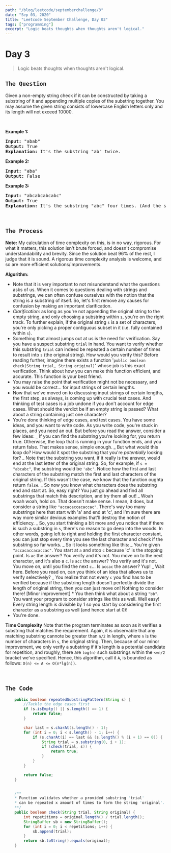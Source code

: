 ```yaml
---
path: "/blog/leetcode/septemberchallenge/3"
date: "Sep 03, 2020"
title: "Leetcode September Challenge, Day 03"
tags: ["programming"]
excerpt: "Logic beats thoughts when thoughts aren't logical."
---
```


# Day 3

> Logic beats thoughts when thoughts aren't logical.

## `The Question`

<div><p>Given a non-empty string check if it can be constructed by taking a substring of it and appending multiple copies of the substring together. You may assume the given string consists of lowercase English letters only and its length will not exceed 10000.</p>

<p>&nbsp;</p>

<p><b>Example 1:</b></p>

<pre><b>Input:</b> "abab"
<b>Output:</b> True
<b>Explanation:</b> It's the substring "ab" twice.
</pre>

<p><b>Example 2:</b></p>

<pre><b>Input:</b> "aba"
<b>Output:</b> False
</pre>

<p><b>Example 3:</b></p>

<pre><b>Input:</b> "abcabcabcabc"
<b>Output:</b> True
<b>Explanation:</b> It's the substring "abc" four times. (And the substring "abcabc" twice.)
</pre>
</div>

<br/>

## `The Process`

**Note:**
My calculation of time complexity on this, is in no way, rigorous. For what it matters, this solution isn't brute forced, and doesn't compromise understandability and brevity. Since the solution beat 96% of the rest, I judge that it is sound. A rigorous time complexity analysis is welcome, and so are more efficient solutions/improvements.

**Algorithm:**

- Note that it is very important to not misunderstand what the questions asks of us. When it comes to questions dealing with strings and substrings, we can often confuse ourselves with the notion that the string is a substring of itself. So, let's first remove any causes for confusion by making an important clarification.
- _Clarification_: as long as you're not appending the original string to the empty string, and only choosing a substring within `s`, you're on the right track. To further explain, if the original string `s` is a set of characters, you're only picking a proper contiguous subset in it (i.e. fully contained within `s`).
- Something that almost jumps out at us is the need for verification. Say you have a suspect substring `trial` in hand. You want to verify whether this substring `trial` can indeed be repeated a certain number of times to result into `s` (the original string). How would you verify this? Before reading further, imagine there exists a function '`public boolean check(String trial, String original)`' whose job is this exact verification. Think about how you can make this function efficient, and accurate. This function is your best friend.
- You may raise the point that verification might not be necessary, and you would be correct... for input strings of certain lengths.
- Now that we've moved on to discussing input strings of certain lengths, the first step, as always, is coming up with crucial test cases. And thinking of test cases is a job undone if you don't account for edge cases. What should the verdict be if an empty string is passed? What about a string containing just one character?
- You're done thinking of edge cases, and test cases. You have some ideas, and you want to write code. As you write code, you're stuck in places, and you need an out. But before you read the answer, consider a few ideas:
  _ If you can find the substring you're looking for, you return true. Otherwise, the loop that is running in your function ends, and you return false. That makes sense, simple enough.
  _ But what would this loop do? How would it spot the substring that you're _potentially_ looking for?
  _ Note that the substring you want, if it really is the answer, would end at the last letter of the original string. So, for example, if `s = "abcabc"`, the substring would be `'abc'`. Notice how the first and last characters of the substring match the first and last characters of the original string. If this wasn't the case, we know that the function oughta return `false`.
  _ So now you know what characters does the substring end and start at. So, easy right? You just go ahead and find all substrings that match this description, and try them all out!
  _ Woah woah woah, hold on. That doesn't make sense. I mean, it does, but consider a string like `"accacaccacaccac"`. There's way too many substrings here that start with 'a' and end at 'c', and I'm sure there are way more similar devious examples that'll destroy the notion of efficiency.
  _ So, you start thinking a bit more and you notice that if there is such a substring in `s`, there's no reason to go deep into the woods. In other words, going left to right and holding the first character constant, you can just stop every time you see the last character and check if the substring so far works.
  _ So it looks something like this:
  _ You're given `"accacaccacaccac"`. You start at `a` and stop `c` because 'c' is the stopping point. Is `ac` the answer? You verify and it's not. You move on to the next character, and it's also a `c`. Is `acc` the answer? You verify and it's not. You move on, until you find the next `c`... Is `accac` the answer? Yup!
  _ Wait here. Before you read on, can you think of an idea that allows us to verify selectively?
  _ You realize that not every `c` you find has to be verified because if the substring length doesn't perfectly divide the length of original string, then you can just move on! Nothing to consider there! [Minor improvement] \* You then think what about a string `"bb"`. You want your program to consider strings like this as well. Well easy! Every string length is divisible by 1 so you start by considering the first character as a substring as well (and hence start at 0)!
- You're done.

**Time Complexity**
Note that the program terminates as soon as it verifies a substring that matches the requirement. Again, it is observable that any matching substring cannote be greater than `n/2` in length, where `n` is the number of characters in `s`, the original string. Then, because of our minor improvement, we only verify a substring if it's length is a potential candidate for repetition, and roughly, there are `log(n)` such substrings within the `<=n/2` bracket we've specified. Hence, this algorithm, call it `A`, is bounded as follows: `O(n) <= A <= O(n*lg(n))`.

<br/>

## `The Code`

```java
    public boolean repeatedSubstringPattern(String s) {
        //Tackle the edge cases first
        if (s.isEmpty() || s.length() == 1) {
            return false;
        }

        char last = s.charAt(s.length() - 1);
        for (int i = 0; i < s.length() - 1; i++) {
            if (s.charAt(i) == last && (s.length() % (i + 1) == 0)) {
                String trial = s.substring(0, i + 1);
                if (check(trial, s)) {
                    return true;
                }
            }
        }

        return false;
    }


    /**
    * Function validates whether a provided substring 'trial'
    * can be repeated x amount of times to form the string 'original'.
    **/
    public boolean check(String trial, String original) {
        int repetitions = original.length() / trial.length();
        StringBuffer sb = new StringBuffer();
        for (int i = 0; i < repetitions; i++) {
            sb.append(trial);
        }
        return sb.toString().equals(original);
    }
```
